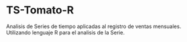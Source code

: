 # TS-Tomato-R
Analisis de Series de tiempo aplicadas al registro de ventas mensuales.
Utilizando lenguaje R para el analisis de la Serie.
